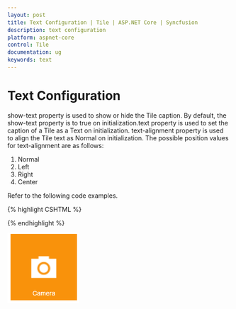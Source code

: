 ```yaml
---
layout: post
title: Text Configuration | Tile | ASP.NET Core | Syncfusion
description: text configuration
platform: aspnet-core
control: Tile
documentation: ug
keywords: text
---
```


# Text Configuration

show-text property is used to show or hide the Tile caption. By default, the show-text property is to true on initialization.text property is used to set the caption of a Tile as a Text on initialization. text-alignment property is used to align the Tile text as Normal on initialization. The possible position values for text-alignment are as follows: 

1. Normal
2. Left
3. Right
4. Center



Refer to the following code examples.


{% highlight CSHTML %}

<ej-tile id="tile" image-position="@TileImagePosition.Center" tile-size="@TileSize.Medium" text="Camera" text-alignment="Center" image-url="../images/tile/windows/camera.png"></ej-tile>

{% endhighlight %}



![](Text-Configuration_images/Text-Configuration_img1.png)



